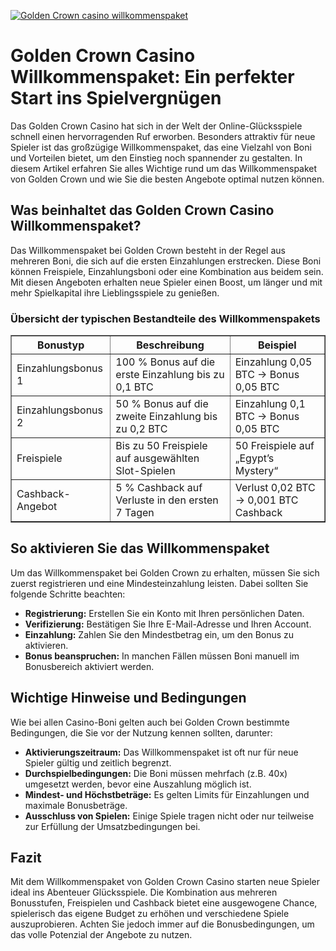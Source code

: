 [![Golden Crown casino willkommenspaket](https://123-caf.pages.dev/gitsignup.png)](https://vrmoo.ru/Bt82HjjY)

<h1>Golden Crown Casino Willkommenspaket: Ein perfekter Start ins Spielvergnügen</h1>  <p>Das Golden Crown Casino hat sich in der Welt der Online-Glücksspiele schnell einen hervorragenden Ruf erworben. Besonders attraktiv für neue Spieler ist das großzügige Willkommenspaket, das eine Vielzahl von Boni und Vorteilen bietet, um den Einstieg noch spannender zu gestalten. In diesem Artikel erfahren Sie alles Wichtige rund um das Willkommenspaket von Golden Crown und wie Sie die besten Angebote optimal nutzen können.</p>  <h2>Was beinhaltet das Golden Crown Casino Willkommenspaket?</h2>  <p>Das Willkommenspaket bei Golden Crown besteht in der Regel aus mehreren Boni, die sich auf die ersten Einzahlungen erstrecken. Diese Boni können Freispiele, Einzahlungsboni oder eine Kombination aus beidem sein. Mit diesen Angeboten erhalten neue Spieler einen Boost, um länger und mit mehr Spielkapital ihre Lieblingsspiele zu genießen.</p>  <h3>Übersicht der typischen Bestandteile des Willkommenspakets</h3>  <table border="1" cellpadding="8" cellspacing="0" style="border-collapse: collapse; width: 100%;">   <thead>     <tr>       <th>Bonustyp</th>       <th>Beschreibung</th>       <th>Beispiel</th>     </tr>   </thead>   <tbody>     <tr>       <td>Einzahlungsbonus 1</td>       <td>100 % Bonus auf die erste Einzahlung bis zu 0,1 BTC</td>       <td>Einzahlung 0,05 BTC → Bonus 0,05 BTC</td>     </tr>     <tr>       <td>Einzahlungsbonus 2</td>       <td>50 % Bonus auf die zweite Einzahlung bis zu 0,2 BTC</td>       <td>Einzahlung 0,1 BTC → Bonus 0,05 BTC</td>     </tr>     <tr>       <td>Freispiele</td>       <td>Bis zu 50 Freispiele auf ausgewählten Slot-Spielen</td>       <td>50 Freispiele auf „Egypt’s Mystery“</td>     </tr>     <tr>       <td>Cashback-Angebot</td>       <td>5 % Cashback auf Verluste in den ersten 7 Tagen</td>       <td>Verlust 0,02 BTC → 0,001 BTC Cashback</td>     </tr>   </tbody> </table>  <h2>So aktivieren Sie das Willkommenspaket</h2>  <p>Um das Willkommenspaket bei Golden Crown zu erhalten, müssen Sie sich zuerst registrieren und eine Mindesteinzahlung leisten. Dabei sollten Sie folgende Schritte beachten:</p>  <ul>   <li><strong>Registrierung:</strong> Erstellen Sie ein Konto mit Ihren persönlichen Daten.</li>   <li><strong>Verifizierung:</strong> Bestätigen Sie Ihre E-Mail-Adresse und Ihren Account.</li>   <li><strong>Einzahlung:</strong> Zahlen Sie den Mindestbetrag ein, um den Bonus zu aktivieren.</li>   <li><strong>Bonus beanspruchen:</strong> In manchen Fällen müssen Boni manuell im Bonusbereich aktiviert werden.</li> </ul>  <h2>Wichtige Hinweise und Bedingungen</h2>  <p>Wie bei allen Casino-Boni gelten auch bei Golden Crown bestimmte Bedingungen, die Sie vor der Nutzung kennen sollten, darunter:</p>  <ul>   <li><strong>Aktivierungszeitraum:</strong> Das Willkommenspaket ist oft nur für neue Spieler gültig und zeitlich begrenzt.</li>   <li><strong>Durchspielbedingungen:</strong> Die Boni müssen mehrfach (z.B. 40x) umgesetzt werden, bevor eine Auszahlung möglich ist.</li>   <li><strong>Mindest- und Höchstbeträge:</strong> Es gelten Limits für Einzahlungen und maximale Bonusbeträge.</li>   <li><strong>Ausschluss von Spielen:</strong> Einige Spiele tragen nicht oder nur teilweise zur Erfüllung der Umsatzbedingungen bei.</li> </ul>  <h2>Fazit</h2>  <p>Mit dem Willkommenspaket von Golden Crown Casino starten neue Spieler ideal ins Abenteuer Glücksspiele. Die Kombination aus mehreren Bonusstufen, Freispielen und Cashback bietet eine ausgewogene Chance, spielerisch das eigene Budget zu erhöhen und verschiedene Spiele auszuprobieren. Achten Sie jedoch immer auf die Bonusbedingungen, um das volle Potenzial der Angebote zu nutzen.</p>